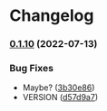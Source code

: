 # Changelog

### [0.1.10](https://www.github.com/STARTcloud/vagrant-zones/compare/v0.1.9...v0.1.10) (2022-07-13)


### Bug Fixes

* Maybe? ([3b30e86](https://www.github.com/STARTcloud/vagrant-zones/commit/3b30e86e5214fba364d32b0779129daf126fb839))
* VERSION ([d57d9a7](https://www.github.com/STARTcloud/vagrant-zones/commit/d57d9a74fb5e67304678f870816b99110d42d68a))
